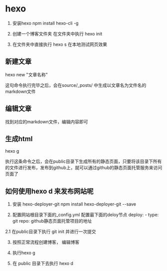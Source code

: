 # hexo

1. 安装hexo
npm install hexo-cli -g

2. 创建一个博客文件夹
在文件夹中执行    hexo init

3. 在文件夹中直接执行 hexo s  在本地测试网页效果


## 新建文章
hexo new "文章名称"

这句命令执行完毕之后，会在source/_posts/ 中生成以文章名为文件名的markdown文件

## 编辑文章
找到对应的markdown文件，编辑内容即可

## 生成html
hexo g

执行这条命令之后，会在public目录下生成所有的静态页面，只要将该目录下所有的文件进行发布，发布到github上，就可以通过github的静态页面托管服务来访问页面了



## 如何使用hexo d 来发布网站呢

1. 安装 hexo-deployer-git 
	npm install hexo-deployer-git --save

2. 配置网站根目录下面的_config.yml
	配置最下面的deloy节点
	deploy:
		- type: git
		  repo: github静态页面托管项目的地址

2.1 在public目录下执行 git init 并进行一次提交

3. 按照正常流程创建博客， 编辑博客

4. 执行hexo g

5. 在 public 目录下去执行 hexo d